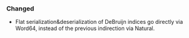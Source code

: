 ### Changed

- Flat serialization&deserialization of DeBruijn indices go directly via Word64,
instead of the previous indirection via Natural.

